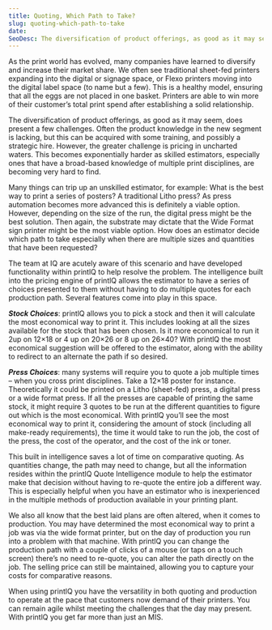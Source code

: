 ```yaml
---
title: Quoting, Which Path to Take?
slug: quoting-which-path-to-take
date:
SeoDesc: The diversification of product offerings, as good as it may seem, does present a few challenges. Find out how printIQ can help your printing business. Click now to find out more!
---
```


As the print world has evolved, many companies have learned to diversify and increase their market share. We often see traditional sheet-fed printers expanding into the digital or signage space, or Flexo printers moving into the digital label space (to name but a few). This is a healthy model, ensuring that all the eggs are not placed in one basket. Printers are able to win more of their customer’s total print spend after establishing a solid relationship.

The diversification of product offerings, as good as it may seem, does present a few challenges. Often the product knowledge in the new segment is lacking, but this can be acquired with some training, and possibly a strategic hire. However, the greater challenge is pricing in uncharted waters. This becomes exponentially harder as skilled estimators, especially ones that have a broad-based knowledge of multiple print disciplines, are becoming very hard to find.

Many things can trip up an unskilled estimator, for example: What is the best way to print a series of posters? A traditional Litho press? As press automation becomes more advanced this is definitely a viable option. However, depending on the size of the run, the digital press might be the best solution. Then again, the substrate may dictate that the Wide Format sign printer might be the most viable option. How does an estimator decide which path to take especially when there are multiple sizes and quantities that have been requested?

The team at IQ are acutely aware of this scenario and have developed functionality within printlQ to help resolve the problem. The intelligence built into the pricing engine of printlQ allows the estimator to have a series of choices presented to them without having to do multiple quotes for each production path. Several features come into play in this space.

**_Stock Choices_**: printlQ allows you to pick a stock and then it will calculate the most economical way to print it. This includes looking at all the sizes available for the stock that has been chosen. Is it more economical to run it 2up on 12×18 or 4 up on 20×26 or 8 up on 26×40? With printlQ the most economical suggestion will be offered to the estimator, along with the ability to redirect to an alternate the path if so desired.

**_Press Choices_**: many systems will require you to quote a job multiple times – when you cross print disciplines. Take a 12×18 poster for instance. Theoretically it could be printed on a Litho (sheet-fed) press, a digital press or a wide format press. If all the presses are capable of printing the same stock, it might require 3 quotes to be run at the different quantities to figure out which is the most economical. With printlQ you’ll see the most economical way to print it, considering the amount of stock (including all make-ready requirements), the time it would take to run the job, the cost of the press, the cost of the operator, and the cost of the ink or toner.

This built in intelligence saves a lot of time on comparative quoting. As quantities change, the path may need to change, but all the information resides within the printlQ Quote Intelligence module to help the estimator make that decision without having to re-quote the entire job a different way. This is especially helpful when you have an estimator who is inexperienced in the multiple methods of production available in your printing plant.

We also all know that the best laid plans are often altered, when it comes to production. You may have determined the most economical way to print a job was via the wide format printer, but on the day of production you run into a problem with that machine. With printlQ you can change the production path with a couple of clicks of a mouse (or taps on a touch screen) there’s no need to re-quote, you can alter the path directly on the job. The selling price can still be maintained, allowing you to capture your costs for comparative reasons.

When using printlQ you have the versatility in both quoting and production to operate at the pace that customers now demand of their printers. You can remain agile whilst meeting the challenges that the day may present. With printlQ you get far more than just an MIS.
